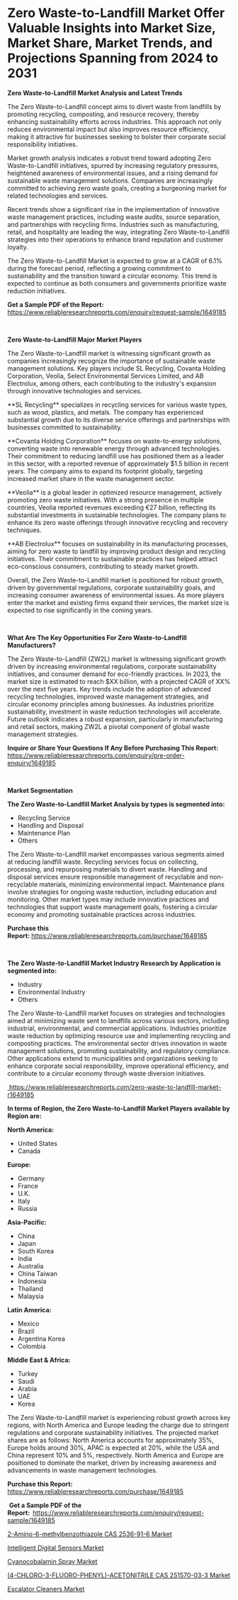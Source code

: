 <p><h1>Zero Waste-to-Landfill Market Offer Valuable Insights into Market Size, Market Share, Market Trends, and Projections Spanning from 2024 to 2031</h1></p><p><strong>Zero Waste-to-Landfill Market Analysis and Latest Trends</strong></p>
<p><p>The Zero Waste-to-Landfill concept aims to divert waste from landfills by promoting recycling, composting, and resource recovery, thereby enhancing sustainability efforts across industries. This approach not only reduces environmental impact but also improves resource efficiency, making it attractive for businesses seeking to bolster their corporate social responsibility initiatives.</p><p>Market growth analysis indicates a robust trend toward adopting Zero Waste-to-Landfill initiatives, spurred by increasing regulatory pressures, heightened awareness of environmental issues, and a rising demand for sustainable waste management solutions. Companies are increasingly committed to achieving zero waste goals, creating a burgeoning market for related technologies and services.</p><p>Recent trends show a significant rise in the implementation of innovative waste management practices, including waste audits, source separation, and partnerships with recycling firms. Industries such as manufacturing, retail, and hospitality are leading the way, integrating Zero Waste-to-Landfill strategies into their operations to enhance brand reputation and customer loyalty.</p><p>The Zero Waste-to-Landfill Market is expected to grow at a CAGR of 6.1% during the forecast period, reflecting a growing commitment to sustainability and the transition toward a circular economy. This trend is expected to continue as both consumers and governments prioritize waste reduction initiatives.</p></p>
<p><strong>Get a Sample PDF of the Report:&nbsp;</strong> <a href="https://www.reliableresearchreports.com/enquiry/request-sample/1649185?utm_campaign=1289&utm_medium=2&utm_source=Github&utm_content=ia&utm_term=15102024&utm_id=zero-waste-to-landfill">https://www.reliableresearchreports.com/enquiry/request-sample/1649185</a></p>
<p>&nbsp;</p>
<p><strong>Zero Waste-to-Landfill Major Market Players</strong></p>
<p><p>The Zero Waste-to-Landfill market is witnessing significant growth as companies increasingly recognize the importance of sustainable waste management solutions. Key players include SL Recycling, Covanta Holding Corporation, Veolia, Select Environmental Services Limited, and AB Electrolux, among others, each contributing to the industry's expansion through innovative technologies and services.</p><p>**SL Recycling** specializes in recycling services for various waste types, such as wood, plastics, and metals. The company has experienced substantial growth due to its diverse service offerings and partnerships with businesses committed to sustainability.</p><p>**Covanta Holding Corporation** focuses on waste-to-energy solutions, converting waste into renewable energy through advanced technologies. Their commitment to reducing landfill use has positioned them as a leader in this sector, with a reported revenue of approximately $1.5 billion in recent years. The company aims to expand its footprint globally, targeting increased market share in the waste management sector.</p><p>**Veolia** is a global leader in optimized resource management, actively promoting zero waste initiatives. With a strong presence in multiple countries, Veolia reported revenues exceeding €27 billion, reflecting its substantial investments in sustainable technologies. The company plans to enhance its zero waste offerings through innovative recycling and recovery techniques.</p><p>**AB Electrolux** focuses on sustainability in its manufacturing processes, aiming for zero waste to landfill by improving product design and recycling initiatives. Their commitment to sustainable practices has helped attract eco-conscious consumers, contributing to steady market growth.</p><p>Overall, the Zero Waste-to-Landfill market is positioned for robust growth, driven by governmental regulations, corporate sustainability goals, and increasing consumer awareness of environmental issues. As more players enter the market and existing firms expand their services, the market size is expected to rise significantly in the coming years.</p></p>
<p>&nbsp;</p>
<p><strong>What Are The Key Opportunities For Zero Waste-to-Landfill Manufacturers?</strong></p>
<p><p>The Zero Waste-to-Landfill (ZW2L) market is witnessing significant growth driven by increasing environmental regulations, corporate sustainability initiatives, and consumer demand for eco-friendly practices. In 2023, the market size is estimated to reach $XX billion, with a projected CAGR of XX% over the next five years. Key trends include the adoption of advanced recycling technologies, improved waste management strategies, and circular economy principles among businesses. As industries prioritize sustainability, investment in waste reduction technologies will accelerate. Future outlook indicates a robust expansion, particularly in manufacturing and retail sectors, making ZW2L a pivotal component of global waste management strategies.</p></p>
<p><strong>Inquire or Share Your Questions If Any Before Purchasing This Report:</strong> <a href="https://www.reliableresearchreports.com/enquiry/pre-order-enquiry/1649185?utm_campaign=1289&utm_medium=2&utm_source=Github&utm_content=ia&utm_term=15102024&utm_id=zero-waste-to-landfill">https://www.reliableresearchreports.com/enquiry/pre-order-enquiry/1649185</a></p>
<p>&nbsp;</p>
<p><strong>Market Segmentation</strong></p>
<p><strong>The Zero Waste-to-Landfill Market Analysis by types is segmented into:</strong></p>
<p><ul><li>Recycling Service</li><li>Handling and Disposal</li><li>Maintenance Plan</li><li>Others</li></ul></p>
<p><p>The Zero Waste-to-Landfill market encompasses various segments aimed at reducing landfill waste. Recycling services focus on collecting, processing, and repurposing materials to divert waste. Handling and disposal services ensure responsible management of recyclable and non-recyclable materials, minimizing environmental impact. Maintenance plans involve strategies for ongoing waste reduction, including education and monitoring. Other market types may include innovative practices and technologies that support waste management goals, fostering a circular economy and promoting sustainable practices across industries.</p></p>
<p><strong>Purchase this Report:&nbsp;</strong><a href="https://www.reliableresearchreports.com/purchase/1649185?utm_campaign=1289&utm_medium=2&utm_source=Github&utm_content=ia&utm_term=15102024&utm_id=zero-waste-to-landfill">https://www.reliableresearchreports.com/purchase/1649185</a></p>
<p>&nbsp;</p>
<p><strong>The Zero Waste-to-Landfill Market Industry Research by Application is segmented into:</strong></p>
<p><ul><li>Industry</li><li>Environmental Industry</li><li>Others</li></ul></p>
<p><p>The Zero Waste-to-Landfill market focuses on strategies and technologies aimed at minimizing waste sent to landfills across various sectors, including industrial, environmental, and commercial applications. Industries prioritize waste reduction by optimizing resource use and implementing recycling and composting practices. The environmental sector drives innovation in waste management solutions, promoting sustainability, and regulatory compliance. Other applications extend to municipalities and organizations seeking to enhance corporate social responsibility, improve operational efficiency, and contribute to a circular economy through waste diversion initiatives.</p></p>
<p><a href="https://www.reliableresearchreports.com/zero-waste-to-landfill-market-r1649185?utm_campaign=1289&utm_medium=2&utm_source=Github&utm_content=ia&utm_term=15102024&utm_id=zero-waste-to-landfill">&nbsp;https://www.reliableresearchreports.com/zero-waste-to-landfill-market-r1649185</a></p>
<p><strong>In terms of Region, the Zero Waste-to-Landfill Market Players available by Region are:</strong></p>
<p>
    <p> <strong> North America: </strong>
        <ul>
            <li>United States</li>
            <li>Canada</li>
        </ul>
        </p> 
    <p> <strong> Europe: </strong>
        <ul>
            <li>Germany</li>
            <li>France</li>
            <li>U.K.</li>
            <li>Italy</li>
            <li>Russia</li>
        </ul>
        </p> 
    <p> <strong> Asia-Pacific: </strong>
        <ul>
            <li>China</li>
            <li>Japan</li>
            <li>South Korea</li>
            <li>India</li>
            <li>Australia</li>
            <li>China Taiwan</li>
            <li>Indonesia</li>
            <li>Thailand</li>
            <li>Malaysia</li>
        </ul>
        </p> 
    <p> <strong> Latin America: </strong>
        <ul>
            <li>Mexico</li>
            <li>Brazil</li>
            <li>Argentina Korea</li>
            <li>Colombia</li>
        </ul>
        </p> 
    <p> <strong> Middle East & Africa: </strong>
        <ul>
            <li>Turkey</li>
            <li>Saudi</li>
            <li>Arabia</li>
            <li>UAE</li>
            <li>Korea</li>
        </ul>
    </p>
    </p>
<p><p>The Zero Waste-to-Landfill market is experiencing robust growth across key regions, with North America and Europe leading the charge due to stringent regulations and corporate sustainability initiatives. The projected market shares are as follows: North America accounts for approximately 35%, Europe holds around 30%, APAC is expected at 20%, while the USA and China represent 10% and 5%, respectively. North America and Europe are positioned to dominate the market, driven by increasing awareness and advancements in waste management technologies.</p></p>
<p><strong>Purchase this Report: </strong><a href="https://www.reliableresearchreports.com/purchase/1649185?utm_campaign=1289&utm_medium=2&utm_source=Github&utm_content=ia&utm_term=15102024&utm_id=zero-waste-to-landfill">https://www.reliableresearchreports.com/purchase/1649185</a></p>
<p>&nbsp;<strong>Get a Sample PDF of the Report:&nbsp;&nbsp;</strong><a href="https://www.reliableresearchreports.com/enquiry/request-sample/1649185?utm_campaign=1289&utm_medium=2&utm_source=Github&utm_content=ia&utm_term=15102024&utm_id=zero-waste-to-landfill">https://www.reliableresearchreports.com/enquiry/request-sample/1649185</a></p>
<p><strong></strong></p>
<p><p><a href="https://www.linkedin.com/pulse/comprehensive-2-amino-6-methylbenzothiazole-cas-2536-91-6-market-o2dcf?utm_campaign=1289&utm_medium=2&utm_source=Github&utm_content=ia&utm_term=15102024&utm_id=zero-waste-to-landfill">2-Amino-6-methylbenzothiazole CAS 2536-91-6 Market</a></p><p><a href="https://github.com/prosalinda88/Market-Research-Report-List-6/blob/main/intelligent-digital-sensors-market.md?utm_campaign=1289&utm_medium=2&utm_source=Github&utm_content=ia&utm_term=15102024&utm_id=zero-waste-to-landfill">Intelligent Digital Sensors Market</a></p><p><a href="https://www.linkedin.com/pulse/cyanocobalamin-spray-market-global-trends-forecast-2024-9mwrc?trk=public_post_embed_feed-article-content&utm_campaign=1289&utm_medium=2&utm_source=Github&utm_content=ia&utm_term=15102024&utm_id=zero-waste-to-landfill">Cyanocobalamin Spray Market</a></p><p><a href="https://www.linkedin.com/pulse/4-chloro-3-fluoro-phenyl-acetonitrile-cas-251570-03-3-market-l8kef?utm_campaign=1289&utm_medium=2&utm_source=Github&utm_content=ia&utm_term=15102024&utm_id=zero-waste-to-landfill">(4-CHLORO-3-FLUORO-PHENYL)-ACETONITRILE CAS 251570-03-3 Market</a></p><p><a href="https://www.linkedin.com/pulse/escalator-cleaners-market-size-growing-cagr-115-report-covers-xpodf?utm_campaign=1289&utm_medium=2&utm_source=Github&utm_content=ia&utm_term=15102024&utm_id=zero-waste-to-landfill">Escalator Cleaners Market</a></p></p>